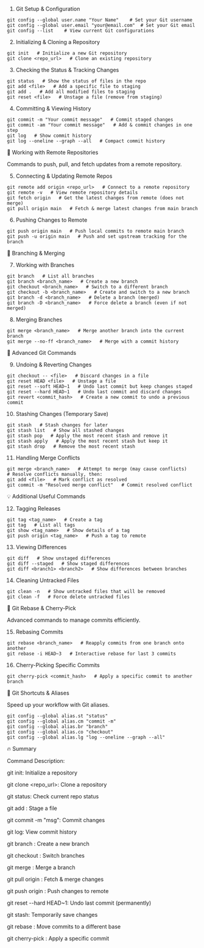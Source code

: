 1. Git Setup & Configuration
```
git config --global user.name "Your Name"    # Set your Git username
git config --global user.email "your@email.com"  # Set your Git email
git config --list    # View current Git configurations
```
2. Initializing & Cloning a Repository
```
git init   # Initialize a new Git repository
git clone <repo_url>   # Clone an existing repository
```
3. Checking the Status & Tracking Changes
```
git status   # Show the status of files in the repo
git add <file>   # Add a specific file to staging
git add .   # Add all modified files to staging
git reset <file>   # Unstage a file (remove from staging)
```
4. Committing & Viewing History
```
git commit -m "Your commit message"   # Commit staged changes
git commit -am "Your commit message"   # Add & commit changes in one step
git log   # Show commit history
git log --oneline --graph --all   # Compact commit history
```

🔄 Working with Remote Repositories

Commands to push, pull, and fetch updates from a remote repository.

5. Connecting & Updating Remote Repos
```
git remote add origin <repo_url>   # Connect to a remote repository
git remote -v   # View remote repository details
git fetch origin   # Get the latest changes from remote (does not merge)
git pull origin main   # Fetch & merge latest changes from main branch
```
6. Pushing Changes to Remote
```
git push origin main   # Push local commits to remote main branch
git push -u origin main   # Push and set upstream tracking for the branch
```

🌿 Branching & Merging

7. Working with Branches
```
git branch   # List all branches
git branch <branch_name>   # Create a new branch
git checkout <branch_name>   # Switch to a different branch
git checkout -b <branch_name>   # Create and switch to a new branch
git branch -d <branch_name>   # Delete a branch (merged)
git branch -D <branch_name>   # Force delete a branch (even if not merged)
```
8. Merging Branches
```
git merge <branch_name>   # Merge another branch into the current branch
git merge --no-ff <branch_name>   # Merge with a commit history
```

🚀 Advanced Git Commands

9. Undoing & Reverting Changes
```
git checkout -- <file>   # Discard changes in a file
git reset HEAD <file>   # Unstage a file
git reset --soft HEAD~1   # Undo last commit but keep changes staged
git reset --hard HEAD~1   # Undo last commit and discard changes
git revert <commit_hash>   # Create a new commit to undo a previous commit
```
10. Stashing Changes (Temporary Save)
```
git stash   # Stash changes for later
git stash list   # Show all stashed changes
git stash pop   # Apply the most recent stash and remove it
git stash apply   # Apply the most recent stash but keep it
git stash drop   # Remove the most recent stash
```
11. Handling Merge Conflicts
```
git merge <branch_name>   # Attempt to merge (may cause conflicts)
# Resolve conflicts manually, then:
git add <file>   # Mark conflict as resolved
git commit -m "Resolved merge conflict"   # Commit resolved conflict
```

💡 Additional Useful Commands

12. Tagging Releases
```
git tag <tag_name>   # Create a tag
git tag   # List all tags
git show <tag_name>   # Show details of a tag
git push origin <tag_name>   # Push a tag to remote
```
13. Viewing Differences
```
git diff   # Show unstaged differences
git diff --staged   # Show staged differences
git diff <branch1> <branch2>   # Show differences between branches
```
14. Cleaning Untracked Files
```
git clean -n   # Show untracked files that will be removed
git clean -f   # Force delete untracked files
```

🔄 Git Rebase & Cherry-Pick

Advanced commands to manage commits efficiently.

15. Rebasing Commits
```
git rebase <branch_name>   # Reapply commits from one branch onto another
git rebase -i HEAD~3   # Interactive rebase for last 3 commits
```
16. Cherry-Picking Specific Commits
```
git cherry-pick <commit_hash>   # Apply a specific commit to another branch
```

🎯 Git Shortcuts & Aliases

Speed up your workflow with Git aliases.
```
git config --global alias.st "status"
git config --global alias.cm "commit -m"
git config --global alias.br "branch"
git config --global alias.co "checkout"
git config --global alias.lg "log --oneline --graph --all"
```

🔥 Summary 

Command	Description:

git init:	Initialize a repository

git clone <repo_url>:	Clone a repository

git status:	Check current repo status

git add <file>:	Stage a file

git commit -m "msg":	Commit changes

git log:	View commit history

git branch <name>:	Create a new branch

git checkout <branch>:	Switch branches

git merge <branch>:	Merge a branch

git pull origin <branch>:	Fetch & merge changes

git push origin <branch>:	Push changes to remote

git reset --hard HEAD~1:	Undo last commit (permanently)

git stash:	Temporarily save changes

git rebase <branch>:	Move commits to a different base

git cherry-pick <commit>:	Apply a specific commit


